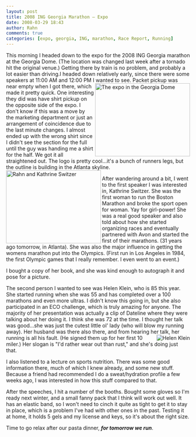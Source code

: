 ```yaml
---
layout: post
title: 2008 ING Georgia Marathon – Expo
date: 2008-03-29 18:43
author: Rahn
comments: true
categories: [expo, georgia, ING, marathon, Race Report, Running]
---
```

This morning I headed down to the expo for the 2008 ING Georgia marathon at the Georgia Dome. (The location was changed last week after a tornado hit the original venue.) Getting there by train is no problem, and probably a lot easier than driving.I headed down relatively early, since there were some speakers at 11:00 AM and 12:00 PM I wanted to see.
<a title="The expo in the Georgia Dome" href="http://bigrahn.files.wordpress.com/2008/03/ing-georgia-marathon-2008-expo.jpg"><img src="http://bigrahn.files.wordpress.com/2008/03/ing-georgia-marathon-2008-expo.jpg" alt="The expo in the Georgia Dome" width="260" height="200" align="right" /></a>
Packet pickup was near empty when I got there, which made it pretty quick. One interesting they did was have shirt pickup on the opposite side of the expo. I don't know if this was a move by the marketing department or just an arrangement of coincidence due to the last minute changes. I almost ended up with the wrong shirt since I didn't see the section for the full until the guy was handing me a shirt for the half. We got it all straightened out. The logo is pretty cool...it's a bunch of runners legs, but the outline is building in the Atlanta skyline.
<a title="Rahn and Kathrine Switzer" href="http://bigrahn.files.wordpress.com/2008/03/rahn-and-kathrine-switzer.jpg"><img src="http://bigrahn.files.wordpress.com/2008/03/rahn-and-kathrine-switzer.jpg" alt="Rahn and Kathrine Switzer" width="260" height="200" align="left" /></a>

After wandering around a bit, I went to the first speaker I was interested in, Kathrine Switzer. She was the first woman to run the Boston Marathon and broke the sport open for woman. Yay for girl-power! She was a real good speaker and also told about how she started organizing races and eventually partnered with Avon and started the first of their marathons. (31 years ago tomorrow, in Atlanta). She was also the major influence in getting the womens marathon put into the Olympics. (First run in Los Angeles in 1984, the first Olympic games that I really remember. I even went to an event.)

I bought a copy of her book, and she was kind enough to autograph it and pose for a picture.

The second person I wanted to see was Helen Klein, who is 85 this year. She started running when she was 55 and has completed over a 100 marathons and even more ultras. I didn't know this going in, but she also participated in an ECO challenge, which is truly amazing for anyone. The majority of her presentation was actually a clip of Dateline where they were talking about her doing it. I think she was 72 at the time. I thought her talk was good...she was just the cutest little ol' lady (who will blow my running away). Her husband was there also there, and from hearing her talk, her running is all his fault. (He signed them up for her first 10<a title="Helen Klein" href="http://bigrahn.files.wordpress.com/2008/03/helen-klein.jpg"><img src="http://bigrahn.files.wordpress.com/2008/03/helen-klein.thumbnail.jpg" alt="Helen Klein" align="right" /></a> miler.) Her slogan is "I'd rather wear out than rust," and she's doing just that.

I also listened to a lecture on sports nutrition. There was some good information there, much of which I knew already, and some new stuff. Because a friend had recommended I do a sweat/hydration profile a few weeks ago, I was interested in how this stuff compared to that.

After the speeches, I hit a number of the booths. Bought some gloves so I'm ready next winter, and a small fanny pack that I think will work out well. It has an elastic band, so I won't need to cinch it quite as tight to get it to stay in place, which is a problem I've had with other ones in the past. Testing it at home, it holds 5 gels and my license and keys, so it's about the right size.

Time to go relax after our pasta dinner, <strong><em>for tomorrow we run</em></strong>.
